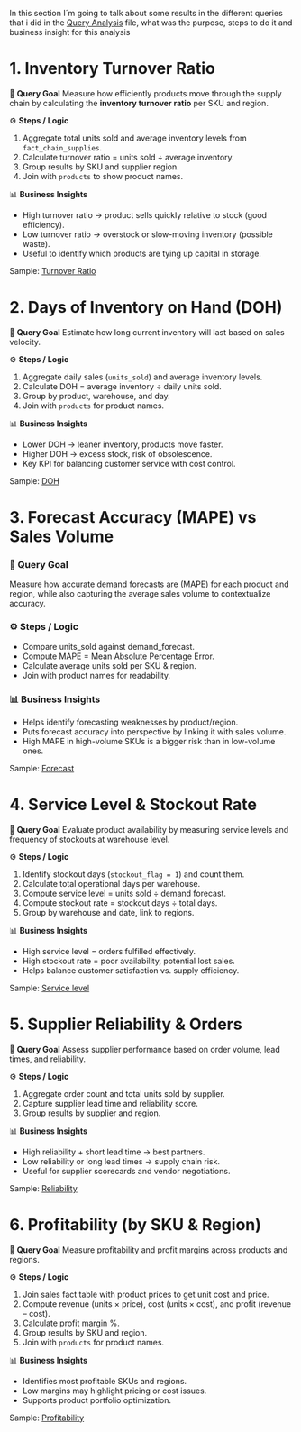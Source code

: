 In this section I´m going to talk about some results in the different queries that i did in the [Query Analysis](sql/Analysis.sql) file, what was the purpose, steps to do it and business insight for this analysis

# 1. Inventory Turnover Ratio

📝 **Query Goal**
Measure how efficiently products move through the supply chain by calculating the **inventory turnover ratio** per SKU and region.

⚙️ **Steps / Logic**

1. Aggregate total units sold and average inventory levels from `fact_chain_supplies`.
2. Calculate turnover ratio = units sold ÷ average inventory.
3. Group results by SKU and supplier region.
4. Join with `products` to show product names.

📊 **Business Insights**

* High turnover ratio → product sells quickly relative to stock (good efficiency).
* Low turnover ratio → overstock or slow-moving inventory (possible waste).
* Useful to identify which products are tying up capital in storage.

Sample: [Turnover Ratio](images/1_turnover_ratio.png)

# 2. Days of Inventory on Hand (DOH)

📝 **Query Goal**
Estimate how long current inventory will last based on sales velocity.

⚙️ **Steps / Logic**

1. Aggregate daily sales (`units_sold`) and average inventory levels.
2. Calculate DOH = average inventory ÷ daily units sold.
3. Group by product, warehouse, and day.
4. Join with `products` for product names.

📊 **Business Insights**

* Lower DOH → leaner inventory, products move faster.
* Higher DOH → excess stock, risk of obsolescence.
* Key KPI for balancing customer service with cost control.

Sample: [DOH](images/2_doh.png)

# 3. Forecast Accuracy (MAPE) vs Sales Volume

### 📝 Query Goal
Measure how accurate demand forecasts are (MAPE) for each product and region, while also capturing the average sales volume to contextualize accuracy.

### ⚙️ Steps / Logic

- Compare units_sold against demand_forecast.
- Compute MAPE = Mean Absolute Percentage Error.
- Calculate average units sold per SKU & region.
- Join with product names for readability.

### 📊 Business Insights

- Helps identify forecasting weaknesses by product/region.
- Puts forecast accuracy into perspective by linking it with sales volume.
- High MAPE in high-volume SKUs is a bigger risk than in low-volume ones.

Sample: [Forecast](images/3_mape.png)

# 4. Service Level & Stockout Rate

📝 **Query Goal**
Evaluate product availability by measuring service levels and frequency of stockouts at warehouse level.

⚙️ **Steps / Logic**

1. Identify stockout days (`stockout_flag = 1`) and count them.
2. Calculate total operational days per warehouse.
3. Compute service level = units sold ÷ demand forecast.
4. Compute stockout rate = stockout days ÷ total days.
5. Group by warehouse and date, link to regions.

📊 **Business Insights**

* High service level = orders fulfilled effectively.
* High stockout rate = poor availability, potential lost sales.
* Helps balance customer satisfaction vs. supply efficiency.

Sample: [Service level](images/4_service_stockout.png)

# 5. Supplier Reliability & Orders

📝 **Query Goal**
Assess supplier performance based on order volume, lead times, and reliability.

⚙️ **Steps / Logic**

1. Aggregate order count and total units sold by supplier.
2. Capture supplier lead time and reliability score.
3. Group results by supplier and region.

📊 **Business Insights**

* High reliability + short lead time → best partners.
* Low reliability or long lead times → supply chain risk.
* Useful for supplier scorecards and vendor negotiations.

Sample: [Reliability](images/5_reliability.png)

# 6. Profitability (by SKU & Region)

📝 **Query Goal**
Measure profitability and profit margins across products and regions.

⚙️ **Steps / Logic**

1. Join sales fact table with product prices to get unit cost and price.
2. Compute revenue (units × price), cost (units × cost), and profit (revenue – cost).
3. Calculate profit margin %.
4. Group results by SKU and region.
5. Join with `products` for product names.

📊 **Business Insights**

* Identifies most profitable SKUs and regions.
* Low margins may highlight pricing or cost issues.
* Supports product portfolio optimization.

Sample: [Profitability](images/6_profitability.png)
